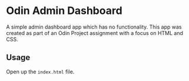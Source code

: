 # Odin Admin Dashboard

A simple admin dashboard app which has no functionality. This app was created as part of an Odin Project assignment with a focus on HTML and CSS.

## Usage

Open up the `index.html` file.

